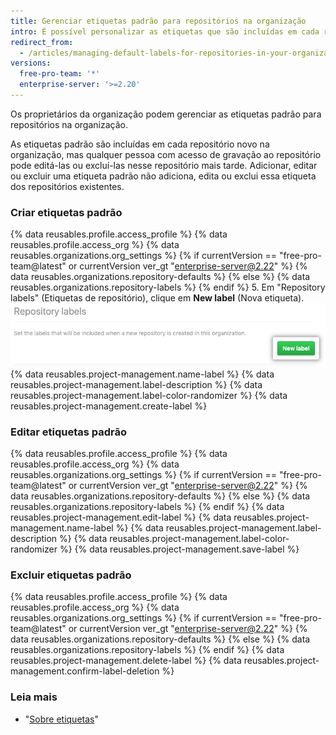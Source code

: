 ```yaml
---
title: Gerenciar etiquetas padrão para repositórios na organização
intro: É possível personalizar as etiquetas que são incluídas em cada repositório novo na organização.
redirect_from:
  - /articles/managing-default-labels-for-repositories-in-your-organization
versions:
  free-pro-team: '*'
  enterprise-server: '>=2.20'
---
```


Os proprietários da organização podem gerenciar as etiquetas padrão para repositórios na organização.

As etiquetas padrão são incluídas em cada repositório novo na organização, mas qualquer pessoa com acesso de gravação ao repositório pode editá-las ou excluí-las nesse repositório mais tarde. Adicionar, editar ou excluir uma etiqueta padrão não adiciona, edita ou exclui essa etiqueta dos repositórios existentes.

### Criar etiquetas padrão

{% data reusables.profile.access_profile %}
{% data reusables.profile.access_org %}
{% data reusables.organizations.org_settings %}
{% if currentVersion == "free-pro-team@latest" or currentVersion ver_gt "enterprise-server@2.22" %}
{% data reusables.organizations.repository-defaults %}
{% else %}
{% data reusables.organizations.repository-labels %}
{% endif %}
5. Em "Repository labels" (Etiquetas de repositório), clique em **New label** (Nova etiqueta). ![Botão New label (Nova etiqueta)](/assets/images/help/organizations/new-label-button.png)
{% data reusables.project-management.name-label %}
{% data reusables.project-management.label-description %}
{% data reusables.project-management.label-color-randomizer %}
{% data reusables.project-management.create-label %}

### Editar etiquetas padrão

{% data reusables.profile.access_profile %}
{% data reusables.profile.access_org %}
{% data reusables.organizations.org_settings %}
{% if currentVersion == "free-pro-team@latest" or currentVersion ver_gt "enterprise-server@2.22" %}
{% data reusables.organizations.repository-defaults %}
{% else %}
{% data reusables.organizations.repository-labels %}
{% endif %}
{% data reusables.project-management.edit-label %}
{% data reusables.project-management.name-label %}
{% data reusables.project-management.label-description %}
{% data reusables.project-management.label-color-randomizer %}
{% data reusables.project-management.save-label %}

### Excluir etiquetas padrão

{% data reusables.profile.access_profile %}
{% data reusables.profile.access_org %}
{% data reusables.organizations.org_settings %}
{% if currentVersion == "free-pro-team@latest" or currentVersion ver_gt "enterprise-server@2.22" %}
{% data reusables.organizations.repository-defaults %}
{% else %}
{% data reusables.organizations.repository-labels %}
{% endif %}
{% data reusables.project-management.delete-label %}
{% data reusables.project-management.confirm-label-deletion %}

### Leia mais

- "[Sobre etiquetas](/articles/about-labels)"
